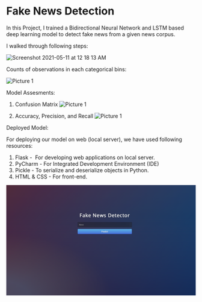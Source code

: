 # Fake News Detection

In this Project, I trained a Bidirectional Neural Network and LSTM based deep learning model to detect fake news from a given news corpus.

I walked through following steps:

 ![Screenshot 2021-05-11 at 12 18 13 AM](https://user-images.githubusercontent.com/50100559/117709303-646b0480-b1ee-11eb-8c65-faf7b1875081.png)

Counts of observations in each categorical bins:

![Picture 1](https://user-images.githubusercontent.com/50100559/117709557-b4e26200-b1ee-11eb-9c78-08fcab443af9.png)

Model Assesments:

1. Confusion Matrix
![Picture 1](https://user-images.githubusercontent.com/50100559/117709742-e9eeb480-b1ee-11eb-95ca-35ef058c684f.png)



2. Accuracy, Precision, and Recall
![Picture 1](https://user-images.githubusercontent.com/50100559/117709787-f70ba380-b1ee-11eb-9336-4ab207a6b7cb.png)


Deployed Model:

For deploying our model on web (local server), we have used following resources:

1. Flask -  For developing web applications on local server.
2. PyCharm - For Integrated Development Environment (IDE)
3. Pickle - To serialize and deserialize objects in Python.
4. HTML & CSS - For front-end.

![Picture 1](https://github.com/Nikjin/Fake_News_Detection/blob/main/News%20Input.png)
